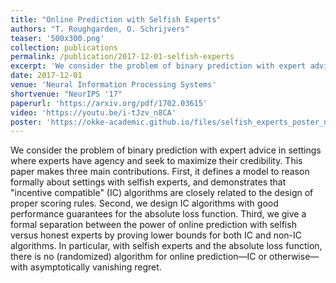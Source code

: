 ```yaml
---
title: "Online Prediction with Selfish Experts"
authors: "T. Roughgarden, O. Schrijvers"
teaser: '500x300.png'
collection: publications
permalink: /publication/2017-12-01-selfish-experts
excerpt: 'We consider the problem of binary prediction with expert advice in settings where experts have agency and seek to maximize their credibility.'
date: 2017-12-01
venue: 'Neural Information Processing Systems'
shortvenue: "NeurIPS '17"
paperurl: 'https://arxiv.org/pdf/1702.03615'
video: 'https://youtu.be/i-tJzv_n8CA'
poster: 'https://okke-academic.github.io/files/selfish_experts_poster_neurips.pdf'
---
```



We consider the problem of binary prediction with expert advice in settings where experts have agency and seek to maximize their credibility. This paper makes three main contributions. First, it defines a model to reason formally about settings with selfish experts, and demonstrates that "incentive compatible" (IC) algorithms are closely related to the design of proper scoring rules. Second, we design IC algorithms with good performance guarantees for the absolute loss function. Third, we give a formal separation between the power of online prediction with selfish versus honest experts by proving lower bounds for both IC and non-IC algorithms. In particular, with selfish experts and the absolute loss function, there is no (randomized) algorithm for online prediction—IC or otherwise—with asymptotically vanishing regret.
